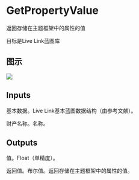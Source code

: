 # GetPropertyValue

返回存储在主题框架中的属性的值

目标是Live Link蓝图库

## 图示

![]($-20221218-19451423.png)

## Inputs

基本数据。Live Link基本蓝图数据结构（由参考文献）。

财产名称。名称。  

## Outputs

值。Float（单精度）。

返回值。布尔值。返回存储在主题框架中的属性的值。
